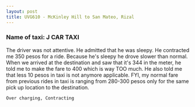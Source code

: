 ```yaml
---
layout: post
title: UVG610 - McKinley Hill to San Mateo, Rizal
---
```


### Name of taxi: J CAR TAXI

The driver was not attentive. He admitted that he was sleepy. He contracted me 350 pesos for a ride. Because he's sleepy he drove slower than normal. When we arrived at the destination and saw that it's 344 in the meter, he told me to make the fare to 400 which is way TOO much. He also told me that less 10 pesos in taxi is not anymore applicable. FYI, my normal fare from previous rides in taxi is ranging from 280-300 pesos only for the same pick up location to the destination.

```Over charging, Contracting```
